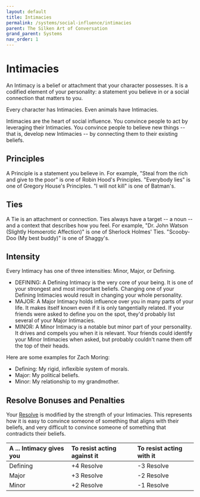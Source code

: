 ```yaml
---
layout: default
title: Intimacies
permalink: /systems/social-influence/intimacies
parent: The Silken Art of Conversation
grand_parent: Systems
nav_order: 1
---
```


# Intimacies

An Intimacy is a belief or attachment that your character possesses. It is a
codified element of your personality: a statement you believe in or a social
connection that matters to you.

Every character has Intimacies. Even animals have Intimacies.

Intimacies are the heart of social influence. You convince people to act by
leveraging their Intimacies. You convince people to believe new things --
that is, develop new Intimacies -- by connecting them to their existing beliefs.

## Principles

A Principle is a statement you believe in. For example, "Steal from the rich and
give to the poor" is one of Robin Hood's Principles. "Everybody lies" is one of
Gregory House's Principles. "I will not kill" is one of Batman's.

## Ties

A Tie is an attachment or connection. Ties always have a target -- a noun -- and
a context that describes how you feel. For example, "Dr. John Watson
(Slightly Homoerotic Affection)" is one of Sherlock Holmes' Ties. "Scooby-Doo
(My best buddy)" is one of Shaggy's.

## Intensity

Every Intimacy has one of three intensities: Minor, Major, or Defining.

- DEFINING: A Defining Intimacy is the very core of your being. It is one of
  your strongest and most important beliefs. Changing one of your Defining
  Intimacies would result in changing your whole personality.
- MAJOR: A Major Intimacy holds influence over you in many parts of your life.
  It makes itself known even if it is only tangentially related. If your friends
  were asked to define you on the spot, they'd probably list several of your
  Major Intimacies.
- MINOR: A Minor Intimacy is a notable but minor part of your personality. It
  drives and compels you when it is relevant. Your friends could identify your
  Minor Intimacies when asked, but probably couldn't name them off the top of
  their heads.

Here are some examples for Zach Moring:

- Defining: My rigid, inflexible system of morals.
- Major: My political beliefs.
- Minor: My relationship to my grandmother.

## Resolve Bonuses and Penalties

Your [Resolve](/venture/systems/social-influence/social-defenses#resolve) is
modified by the strength of your Intimacies. This represents how it is easy to
convince someone of something that aligns with their beliefs, and very difficult
to convince someone of something that contradicts their beliefs.

| A ... Intimacy gives you | To resist acting against it | To resist acting with it |
| :----------------------- | :-------------------------- | :----------------------- |
| Defining                 | +4 Resolve                  | -3 Resolve               |
| Major                    | +3 Resolve                  | -2 Resolve               |
| Minor                    | +2 Resolve                  | -1 Resolve               |